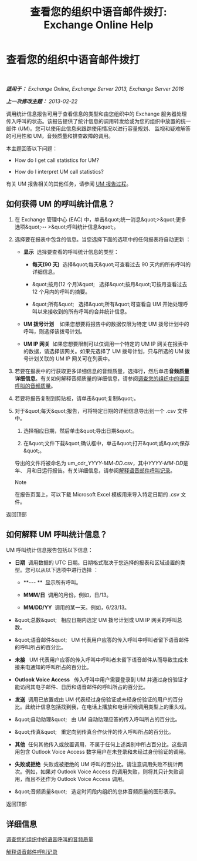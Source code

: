 ﻿---
title: '查看您的组织中语音邮件拨打: Exchange Online Help'
TOCTitle: 查看您的组织中语音邮件拨打
ms:assetid: f6fdbe17-d1d2-442a-aa13-06b908d9c33a
ms:mtpsurl: https://technet.microsoft.com/zh-cn/library/JJ659073(v=EXCHG.150)
ms:contentKeyID: 50556687
ms.date: 05/23/2018
mtps_version: v=EXCHG.150
ms.translationtype: MT
---

# 查看您的组织中语音邮件拨打

 

_**适用于：** Exchange Online, Exchange Server 2013, Exchange Server 2016_

_**上一次修改主题：** 2013-02-22_

调用统计信息报告可用于查看信息的类型和由您组织中的 Exchange 服务器处理传入呼叫的状态。该报告提供了统计信息的调用转发给或为您的组织中放置的统一邮件 (UM)。您可以使用此信息来跟踪使用情况以进行容量规划、 监视和疑难解答的可用性和 UM，音频质量和排查故障的调用。

本主题回答以下问题：

  - How do I get call statistics for UM?

  - How do I interpret UM call statistics?

有关 UM 报告相关的其他任务，请参阅 [UM 报告过程](um-reports-procedures-exchange-2013-help.md)。

## 如何获得 UM 的呼叫统计信息？

1.  在 Exchange 管理中心 (EAC) 中，单击\&quot;统一消息\&quot;\>\&quot;更多选项\&quot;![更多选项图标](images/JJ150550.5381819e-3b21-4873-8714-e9b956290b28(EXCHG.150).gif "更多选项图标") \>\&quot;呼叫统计信息\&quot;。

2.  选择要在报表中包含的信息。当您选择下面的选项中的任何报表将自动更新 ︰
    
      - **显示**  选择要查看的呼叫统计信息的类型：
        
          - **每天(90 天)**  选择\&quot;每天\&quot;可查看过去 90 天内的所有呼叫的详细信息。
        
          - \&quot;按月(12 个月)\&quot;   选择\&quot;按月\&quot;可按月查看过去 12 个月内的呼叫的摘要。
        
          - \&quot;所有\&quot;   选择\&quot;所有\&quot;可查看自 UM 开始处理呼叫以来接收到的所有呼叫的合并统计信息。
    
      - **UM 拨号计划**    如果您想要将报告中的数据仅限为特定 UM 拨号计划中的呼叫，则选择该拨号计划。
    
      - **UM IP 网关**  如果您想要限制可以仅调用一个特定的 UM IP 网关在报表中的数据，请选择该网关。如果先选择了 UM 拨号计划，只与所选的 UM 拨号计划关联的 UM IP 网关可在列表中。

3.  若要在报表中的行获取更多详细信息的音频质量，选择行，然后单击**音频质量详细信息**。有关如何解释音频质量的详细信息，请参阅[调查您的组织中的语音呼叫的音频质量](investigate-the-audio-quality-of-voice-calls-in-your-organization-exchange-2013-help.md)。

4.  若要将报告复制到剪贴板，请单击\&quot;复制\&quot;。

5.  对于\&quot;每天\&quot;报告，可将特定日期的详细信息导出到一个 .csv 文件中。
    
    1.  选择相应日期，然后单击\&quot;导出日期\&quot;。
    
    2.  在\&quot;文件下载\&quot;确认框中，单击\&quot;打开\&quot;或\&quot;保存\&quot;。
    
    导出的文件将被命名为 um\_cdr\_*YYYY-MM-DD*.csv，其中*YYYY-MM-DD*是年、 月和日运行报告。有关详细信息，请参阅[解释语音邮件呼叫记录](interpret-voice-mail-call-records-exchange-2013-help.md)。
    
    > [!NOTE]  
    > 在报告页面上，可以下载 Microsoft Excel 模板用来导入特定日期的 .csv 文件。


返回顶部

## 如何解释 UM 呼叫统计信息？

UM 呼叫统计信息报告包括以下信息：

  - **日期**  调用数据的 UTC 日期。日期格式取决于您选择的报表和区域设置的类型。您可以从以下选项中进行选择 ︰
    
      - **--- **  显示所有呼叫。
    
      - **MMM/日**  调用的月份。例如，日/13。
    
      - **MM/DD/YY**  调用的某一天。例如，6/23/13。

  - \&quot;总数\&quot;   相应日期内选定 UM 拨号计划或 UM IP 网关的呼叫总数。

  - \&quot;语音邮件\&quot;   UM 代表用户应答的传入呼叫中呼叫者留下语音邮件的呼叫所占的百分比。

  - **未接**   UM 代表用户应答的传入呼叫中呼叫者未留下语音邮件从而导致生成未接来电通知的呼叫所占的百分比。

  - **Outlook Voice Access**   传入呼叫中用户需要登录到 UM 并通过身份验证才能访问其电子邮件、日历和语音邮件的呼叫所占的百分比。

  - **发送**  调用已放置或由 UM 代表经过身份验证或未经身份验证的用户的百分比。此统计信息包括找到我，在电话上播放和电话问候调用类型上的重头戏。

  - \&quot;自动助理\&quot;   由 UM 自动助理应答的传入呼叫所占的百分比。

  - \&quot;传真\&quot;   重定向到传真合作伙伴的传入呼叫所占的百分比。

  - **其他**  任何其他传入或放置调用，不属于任何上述类别中所占百分比。这些调用包含 Outlook Voice Access 数字用户在未登录和未经过身份验证的调用。

  - **失败或拒绝**  失败或被拒绝的 UM 呼叫的百分比。请注意调用失败不统计两次。例如，如果对 Outlook Voice Access 的调用失败，则将其只计失败调用，而且不还作为 Outlook Voice Access 调用。

  - \&quot;音频质量\&quot;   选定时间段内组织的总体音频质量的图形表示。

返回顶部

## 详细信息

[调查您的组织中的语音呼叫的音频质量](investigate-the-audio-quality-of-voice-calls-in-your-organization-exchange-2013-help.md)

[解释语音邮件呼叫记录](interpret-voice-mail-call-records-exchange-2013-help.md)

